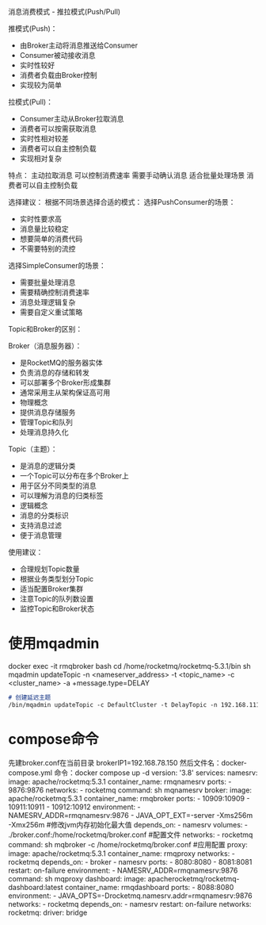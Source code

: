 消息消费模式 - 推拉模式(Push/Pull)

推模式(Push)：

- 由Broker主动将消息推送给Consumer
- Consumer被动接收消息
- 实时性较好
- 消费者负载由Broker控制
- 实现较为简单

拉模式(Pull)：

- Consumer主动从Broker拉取消息
- 消费者可以按需获取消息
- 实时性相对较差
- 消费者可以自主控制负载
- 实现相对复杂

特点：
主动拉取消息
可以控制消费速率
需要手动确认消息
适合批量处理场景
消费者可以自主控制负载

选择建议：
根据不同场景选择合适的模式：
选择PushConsumer的场景：

- 实时性要求高
- 消息量比较稳定
- 想要简单的消费代码
- 不需要特别的流控

选择SimpleConsumer的场景：

- 需要批量处理消息
- 需要精确控制消费速率
- 消息处理逻辑复杂
- 需要自定义重试策略

Topic和Broker的区别：

Broker（消息服务器）：

- 是RocketMQ的服务器实体
- 负责消息的存储和转发
- 可以部署多个Broker形成集群
- 通常采用主从架构保证高可用
- 物理概念
- 提供消息存储服务
- 管理Topic和队列
- 处理消息持久化

Topic（主题）：

- 是消息的逻辑分类
- 一个Topic可以分布在多个Broker上
- 用于区分不同类型的消息
- 可以理解为消息的归类标签
- 逻辑概念
- 消息的分类标识
- 支持消息过滤
- 便于消息管理

使用建议：

- 合理规划Topic数量
- 根据业务类型划分Topic
- 适当配置Broker集群
- 注意Topic的队列数设置
- 监控Topic和Broker状态

# 使用mqadmin 
docker exec -it rmqbroker bash
cd /home/rocketmq/rocketmq-5.3.1/bin
sh mqadmin updateTopic -n <nameserver_address> -t <topic_name> -c <cluster_name> -a +message.type=DELAY
```markdown
# 创建延迟主题
/bin/mqadmin updateTopic -c DefaultCluster -t DelayTopic -n 192.168.111.130:9876 -a +message.type=DELAY

```

# compose命令
先建broker.conf在当前目录 brokerIP1=192.168.78.150
然后文件名：docker-compose.yml 命令：docker compose up -d 
version: '3.8'
services:
  namesrv:
    image: apache/rocketmq:5.3.1
    container_name: rmqnamesrv
    ports:
      - 9876:9876
    networks:
      - rocketmq
    command: sh mqnamesrv
  broker:
    image: apache/rocketmq:5.3.1
    container_name: rmqbroker
    ports:
      - 10909:10909
      - 10911:10911
      - 10912:10912
    environment:
      - NAMESRV_ADDR=rmqnamesrv:9876
      - JAVA_OPT_EXT=-server -Xms256m -Xmx256m  #修改jvm内存初始化最大值
    depends_on:
      - namesrv
    volumes:
      - ./broker.conf:/home/rocketmq/broker.conf #配置文件
    networks:
      - rocketmq
    command: sh mqbroker -c /home/rocketmq/broker.conf #应用配置
  proxy:
    image: apache/rocketmq:5.3.1
    container_name: rmqproxy
    networks:
      - rocketmq
    depends_on:
      - broker
      - namesrv
    ports:
      - 8080:8080
      - 8081:8081
    restart: on-failure
    environment:
      - NAMESRV_ADDR=rmqnamesrv:9876
    command: sh mqproxy
  dashboard:
    image: apacherocketmq/rocketmq-dashboard:latest
    container_name: rmqdashboard
    ports:
      - 8088:8080
    environment:
      - JAVA_OPTS=-Drocketmq.namesrv.addr=rmqnamesrv:9876
    networks:
      - rocketmq
    depends_on:
      - namesrv
    restart: on-failure
networks:
  rocketmq:
    driver: bridge
